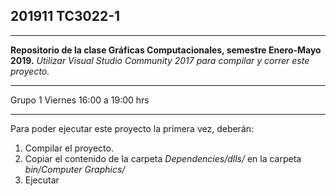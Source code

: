 ## 201911 TC3022-1

---

**Repositorio de la clase Gráficas Computacionales, semestre Enero-Mayo 2019.**
*Utilizar Visual Studio Community 2017 para compilar y correr este proyecto.*

---

Grupo 1
Viernes 16:00 a 19:00 hrs

---

Para poder ejecutar este proyecto la primera vez, deberán:
1. Compilar el proyecto.
2. Copiar el contenido de la carpeta *Dependencies/dlls/* en la carpeta *bin/Computer Graphics/*
3. Ejecutar